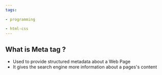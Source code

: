 ```yaml
---
tags:
  
- programming
  
- html-css
---
```

## What is Meta tag ?

- Used to provide structured metadata about a Web Page
- It gives the search engine more information about a pages's content

